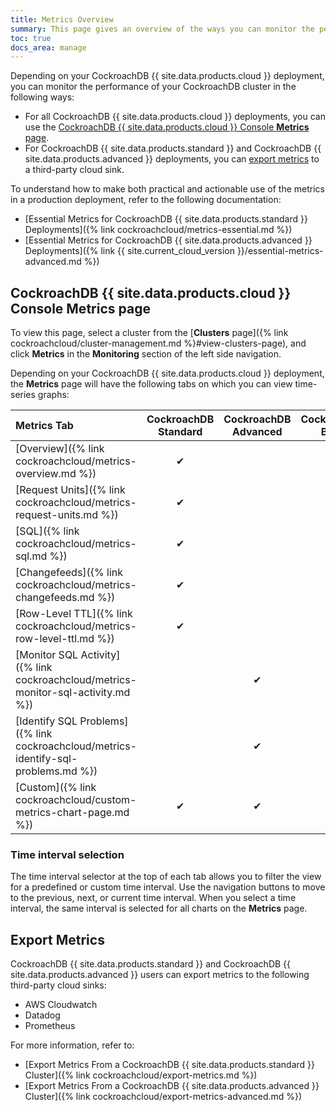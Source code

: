 ```yaml
---
title: Metrics Overview
summary: This page gives an overview of the ways you can monitor the performance of your Cloud cluster's SQL queries.
toc: true
docs_area: manage
---
```


Depending on your CockroachDB {{ site.data.products.cloud }} deployment, you can monitor the performance of your CockroachDB cluster in the following ways:

- For all CockroachDB {{ site.data.products.cloud }} deployments, you can use the [CockroachDB {{ site.data.products.cloud }} Console **Metrics** page](#cockroachdb-cloud-console-metrics-page).
- For CockroachDB {{ site.data.products.standard }} and CockroachDB {{ site.data.products.advanced }} deployments, you can [export metrics](#export-metrics) to a third-party cloud sink.

To understand how to make both practical and actionable use of the metrics in a production deployment, refer to the following documentation:

- [Essential Metrics for CockroachDB {{ site.data.products.standard }} Deployments]({% link cockroachcloud/metrics-essential.md %})
- [Essential Metrics for CockroachDB {{ site.data.products.advanced }} Deployments]({% link {{ site.current_cloud_version }}/essential-metrics-advanced.md %})

## CockroachDB {{ site.data.products.cloud }} Console Metrics page

To view this page, select a cluster from the [**Clusters** page]({% link cockroachcloud/cluster-management.md %}#view-clusters-page), and click **Metrics** in the **Monitoring** section of the left side navigation.

Depending on your CockroachDB {{ site.data.products.cloud }} deployment, the **Metrics** page will have the following tabs on which you can view time-series graphs:

| Metrics Tab | CockroachDB Standard | CockroachDB Advanced | CockroachDB Basic |
|:------------|:--------------------:|:--------------------:|:-----------------:|
| [Overview]({% link cockroachcloud/metrics-overview.md %}) | ✔ |  |  |
| [Request Units]({% link cockroachcloud/metrics-request-units.md %}) | ✔ |  |  |
| [SQL]({% link cockroachcloud/metrics-sql.md %}) | ✔ |  |  |
| [Changefeeds]({% link cockroachcloud/metrics-changefeeds.md %}) | ✔ |  |  |
| [Row-Level TTL]({% link cockroachcloud/metrics-row-level-ttl.md %}) | ✔ |  |  |
| [Monitor SQL Activity]({% link cockroachcloud/metrics-monitor-sql-activity.md %}) |  | ✔ | ✔ |
| [Identify SQL Problems]({% link cockroachcloud/metrics-identify-sql-problems.md %}) |  | ✔ | ✔ |
| [Custom]({% link cockroachcloud/custom-metrics-chart-page.md %}) | ✔ | ✔ | ✔ |

### Time interval selection

The time interval selector at the top of each tab allows you to filter the view for a predefined or custom time interval. Use the navigation buttons to move to the previous, next, or current time interval. When you select a time interval, the same interval is selected for all charts on the **Metrics** page.

## Export Metrics

CockroachDB {{ site.data.products.standard }} and CockroachDB {{ site.data.products.advanced }} users can export metrics to the following third-party cloud sinks:

- AWS Cloudwatch
- Datadog
- Prometheus

For more information, refer to:

- [Export Metrics From a CockroachDB {{ site.data.products.standard }} Cluster]({% link cockroachcloud/export-metrics.md %})
- [Export Metrics From a CockroachDB {{ site.data.products.advanced }} Cluster]({% link cockroachcloud/export-metrics-advanced.md %})
